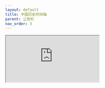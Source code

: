 ```yaml
---
layout: default
title: 中国历史时间轴
parent: 公告栏
nav_order: 3
---
```


<iframe src="https://www.lilnong.top/static/project/pdfjs-es5-2.5.207/web/viewer-1.html?file=https://ghproxy.com/https://raw.githubusercontent.com/liubanlaobanzhang/study-together-docs/main/assets/%E6%89%AB%E6%8F%8F%E4%BB%B6_%E4%BA%BA%E7%B1%BB%E8%B5%B7%E6%BA%90(%E5%B7%B2%E7%9F%A5)170%E5%88%86%E5%B9%B4%E5%89%8D%E2%80%94%E2%80%94BC%202(1).pdf"></iframe>
